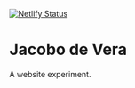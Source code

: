 [![Netlify Status](https://api.netlify.com/api/v1/badges/6b2ad133-745f-4ad8-95c5-7c4200e3c7d2/deploy-status)](https://app.netlify.com/sites/jacobodevera/deploys)

# Jacobo de Vera

A website experiment.
